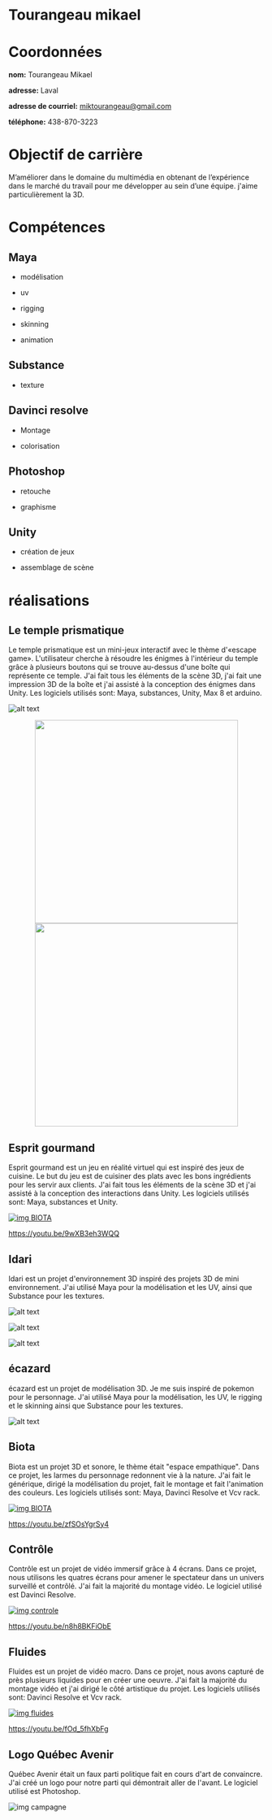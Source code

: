 # Tourangeau mikael

# Coordonnées

**nom:** Tourangeau Mikael

**adresse:** Laval

**adresse de courriel:** miktourangeau@gmail.com

**téléphone:** 438-870-3223

# Objectif de carrière

M’améliorer dans le domaine du multimédia en obtenant de l’expérience dans le marché du travail pour me développer au sein d’une équipe. j'aime particulièrement la 3D.

# Compétences

## Maya 

- modélisation

- uv

- rigging

- skinning

- animation

## Substance

- texture

## Davinci resolve

- Montage

- colorisation

## Photoshop

- retouche

- graphisme

## Unity

- création de jeux

- assemblage de scène


# réalisations

## Le temple prismatique

Le temple prismatique est un mini-jeux interactif avec le thème d'«escape game». L'utilisateur cherche à résoudre les énigmes à l'intérieur du temple grâce à plusieurs boutons qui se trouve au-dessus d'une boîte qui représente ce temple. J'ai fait tous les éléments de la scène 3D, j'ai fait une impression 3D de la boîte et j'ai assisté à la conception des énigmes dans Unity. Les logiciels utilisés sont: Maya, substances, Unity, Max 8 et arduino.

![alt text](media/img/rendu_temple.jpg)
<p align="center">
<img align="center" src='media/img/boite_2.jpg' width='400'>

<img align="center" src='media/img/boite_1.jpg' width='400'>
</p>

## Esprit gourmand

Esprit gourmand est un jeu en réalité virtuel qui est inspiré des jeux de cuisine. Le but du jeu est de cuisiner des plats avec les bons ingrédients pour les servir aux clients. J'ai fait tous les éléments de la scène 3D et j'ai assisté à la conception des interactions dans Unity. Les logiciels utilisés sont: Maya, substances et Unity.


[![img BIOTA](media/img/cuisine.jpg)](https://youtu.be/9wXB3eh3WQQ)

https://youtu.be/9wXB3eh3WQQ




## Idari

 Idari est un projet d'environnement 3D inspiré des projets 3D de mini environnement. J'ai utilisé Maya pour la modélisation et les UV, ainsi que Substance pour les textures.

![alt text](media/img/rendu_1.png)

![alt text](media/img/rendu_2.jpg)

![alt text](media/img/etape.PNG)

## écazard

écazard est un projet de modélisation 3D. Je me suis inspiré de pokemon pour le personnage. J'ai utilisé Maya pour la modélisation, les UV, le rigging et le skinning ainsi que Substance pour les textures.

![alt text](media/img/ecazard.jpg)

## Biota

Biota est un projet 3D et sonore, le thème était "espace empathique". Dans ce projet, les larmes du personnage redonnent vie à la nature. J'ai fait le générique, dirigé la modélisation du projet, fait le montage et fait l'animation des couleurs. Les logiciels utilisés sont: Maya, Davinci Resolve et Vcv rack.

[![img BIOTA](media/img/biota.PNG)](https://youtu.be/zfSOsYgrSy4)

https://youtu.be/zfSOsYgrSy4

## Contrôle

Contrôle est un projet de vidéo immersif grâce à 4 écrans. Dans ce projet, nous utilisons les quatres écrans pour amener le spectateur dans un univers surveillé et contrôlé. J'ai fait la majorité du montage vidéo. Le logiciel utilisé est Davinci Resolve.

[![img controle](media/img/controle.PNG)](https://youtu.be/n8h8BKFiObE)

https://youtu.be/n8h8BKFiObE

## Fluides

Fluides est un projet de vidéo macro. Dans ce projet, nous avons capturé de près plusieurs liquides pour en créer une oeuvre. J'ai fait la majorité du montage vidéo et j'ai dirigé le côté artistique du projet. Les logiciels utilisés sont: Davinci Resolve et Vcv rack.

[![img fluides](media/img/fluides.PNG)](https://youtu.be/fOd_5fhXbFg)

https://youtu.be/fOd_5fhXbFg

## Logo Québec Avenir

Québec Avenir était un faux parti politique fait en cours d'art de convaincre. J'ai créé un logo pour notre parti qui démontrait aller de l'avant. Le logiciel utilisé est Photoshop.

![img campagne](media/img/bleue.png)






